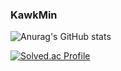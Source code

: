 ### KawkMin

![Anurag's GitHub stats](https://github-readme-stats.vercel.app/api?username=kawkmin&show=reviews,prs_merged,prs_merged_percentage&show_icons=true&theme=radical)


[![Solved.ac Profile](http://mazassumnida.wtf/api/v2/generate_badge?boj=alstjd5479)](https://solved.ac/alstjd5479/)

